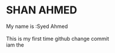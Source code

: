 # SHAN AHMED
My name is :Syed Ahmed  
<br>
This is my first time github change commit
<br>
iam the 
